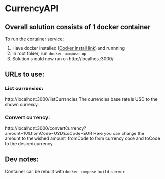 # CurrencyAPI

## Overall solution consists of 1 docker container
To run the container service:
1. Have docker installed ([Docker install link](https://docs.docker.com/engine/install/)) and runnning 
2. In root folder, run `docker compose up`
3. Solution should now run on http://localhost:3000/

## URLs to use:
### List currencies:
http://localhost:3000/listCurrencies
The currencies base rate is USD to the shown currency.

### Convert currency:
http://localhost:3000/convertCurrency?amount=10&fromCode=USD&toCode=EUR
Here you can change the amount to the wished amount, fromCode to from currency code and toCode to the desired currency.

## Dev notes:
Container can be rebuilt with `docker compose build server`

